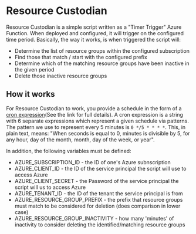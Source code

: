# Resource Custodian

Resource Custodian is a simple script written as a "Timer Trigger" Azure Function.  When deployed and configured, it will trigger on the configured time period.  Basically, the way it works, is when triggered the script will:

- Determine the list of resource groups within the configured subscription
- Find those that match / start with the configured prefix
- Determine which of the matching resource groups have been inactive in the given period
- Delete those inactive resource groups

## How it works

For Resource Custodian to work, you provide a schedule in the form of a [cron expression](https://en.wikipedia.org/wiki/Cron#CRON_expression)(See the link for full details). A cron expression is a string with 6 separate expressions which represent a given schedule via patterns. The pattern we use to represent every 5 minutes is `0 */5 * * * *`. This, in plain text, means: "When seconds is equal to 0, minutes is divisible by 5, for any hour, day of the month, month, day of the week, or year".

In addition, the following variables must be defined:

- AZURE_SUBSCRIPTION_ID - the ID of one's Azure subnscription
- AZURE_CLIENT_ID - the ID of the service principal the script will use to access Azure
- AZURE_CLIENT_SECRET - the Password of the service principal the script will us to access Azure
- AZURE_TENANT_ID - the ID of the tenant the service principal is from
- AZURE_RESOURCE_GROUP_PREFIX - the prefix that resource groups must match to be considered for deletion (does comparison in lower case)
- AZURE_RESOURCE_GROUP_INACTIVITY - how many 'minutes' of inactivity to consider deleting the identified/matching resource groups

